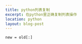 ```yaml
---
title: python列表复制
excerpt: 在python里正确复制列表操作
location: python
layout: blog-post
--- 
```

	new = old[:]
#  
